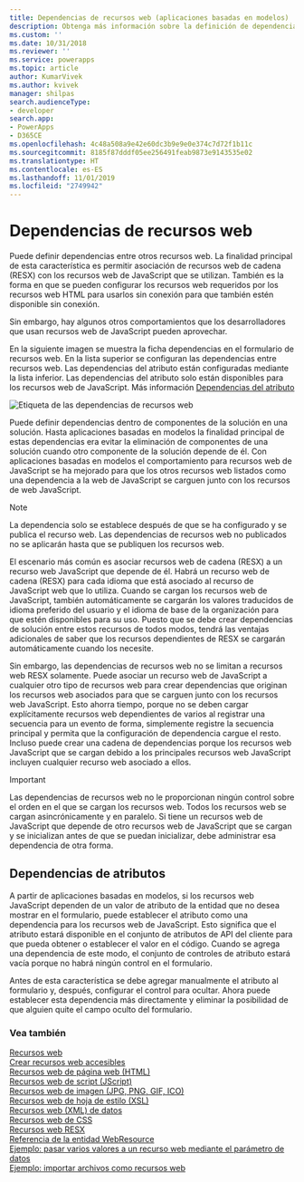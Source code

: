 ```yaml
---
title: Dependencias de recursos web (aplicaciones basadas en modelos) | Microsoft Docs
description: Obtenga más información sobre la definición de dependencias entre recursos web en Common Data Service
ms.custom: ''
ms.date: 10/31/2018
ms.reviewer: ''
ms.service: powerapps
ms.topic: article
author: KumarVivek
ms.author: kvivek
manager: shilpas
search.audienceType:
- developer
search.app:
- PowerApps
- D365CE
ms.openlocfilehash: 4c48a508a9e42e60dc3b9e9e0e374c7d72f1b11c
ms.sourcegitcommit: 8185f87dddf05ee256491feab9873e9143535e02
ms.translationtype: HT
ms.contentlocale: es-ES
ms.lasthandoff: 11/01/2019
ms.locfileid: "2749942"
---
```

# <a name="web-resource-dependencies"></a>Dependencias de recursos web

<!-- https://docs.microsoft.com/dynamics365/customer-engagement/developer/web-resource-dependencies -->

Puede definir dependencias entre otros recursos web. La finalidad principal de esta característica es permitir asociación de recursos web de cadena (RESX) con los recursos web de JavaScript que se utilizan. También es la forma en que se pueden configurar los recursos web requeridos por los recursos web HTML para usarlos sin conexión para que también estén disponible sin conexión. 

Sin embargo, hay algunos otros comportamientos que los desarrolladores que usan recursos web de JavaScript pueden aprovechar.

En la siguiente imagen se muestra la ficha dependencias en el formulario de recursos web. En la lista superior se configuran las dependencias entre recursos web. Las dependencias del atributo están configuradas mediante la lista inferior. Las dependencias del atributo solo están disponibles para los recursos web de JavaScript. Más información [Dependencias del atributo](#attribute-dependencies)

![Etiqueta de las dependencias de recursos web](media/web-resource-dependencies.PNG)

Puede definir dependencias dentro de componentes de la solución en una solución. Hasta aplicaciones basadas en modelos la finalidad principal de estas dependencias era evitar la eliminación de componentes de una solución cuando otro componente de la solución depende de él. Con aplicaciones basadas en modelos el comportamiento para recursos web de JavaScript se ha mejorado para que los otros recursos web listados como una dependencia a la web de JavaScript se carguen junto con los recursos de web JavaScript. 

> [!NOTE]
> La dependencia solo se establece después de que se ha configurado y se publica el recurso web. Las dependencias de recursos web no publicados no se aplicarán hasta que se publiquen los recursos web.

El escenario más común es asociar recursos web de cadena (RESX) a un recurso web JavaScript que depende de él. Habrá un recurso web de cadena (RESX) para cada idioma que está asociado al recurso de JavaScript web que lo utiliza. Cuando se cargan los recursos web de JavaScript, también automáticamente se cargarán los valores traducidos de idioma preferido del usuario y el idioma de base de la organización para que estén disponibles para su uso. Puesto que se debe crear dependencias de solución entre estos recursos de todos modos, tendrá las ventajas adicionales de saber que los recursos dependientes de RESX se cargarán automáticamente cuando los necesite.

Sin embargo, las dependencias de recursos web no se limitan a recursos web RESX solamente. Puede asociar un recurso web de JavaScript a cualquier otro tipo de recursos web para crear dependencias que originan los recursos web asociados para que se carguen junto con los recursos web JavaScript. Esto ahorra tiempo, porque no se deben cargar explícitamente recursos web dependientes de varios al registrar una secuencia para un evento de forma, simplemente registre la secuencia principal y permita que la configuración de dependencia cargue el resto. Incluso puede crear una cadena de dependencias porque los recursos web JavaScript que se cargan debido a los principales recursos web JavaScript incluyen cualquier recurso web asociado a ellos.

> [!IMPORTANT]
> Las dependencias de recursos web no le proporcionan ningún control sobre el orden en el que se cargan los recursos web. Todos los recursos web se cargan asincrónicamente y en paralelo. Si tiene un recursos web de JavaScript que depende de otro recursos web de JavaScript que se cargan y se inicializan antes de que se puedan inicializar, debe administrar esa dependencia de otra forma.

<a name="attribute-dependencies"></a>

## <a name="attribute-dependencies"></a>Dependencias de atributos
<!--TODO: Add links to the attribute and attribute.controls collection definitions in the Client API reference -->
 A partir de aplicaciones basadas en modelos, si los recursos web JavaScript dependen de un valor de atributo de la entidad que no desea mostrar en el formulario, puede establecer el atributo como una dependencia para los recursos web de JavaScript. Esto significa que el atributo estará disponible en el conjunto de atributos de API del cliente para que pueda obtener o establecer el valor en el código. Cuando se agrega una dependencia de este modo, el conjunto de controles de atributo estará vacía porque no habrá ningún control en el formulario.

Antes de esta característica se debe agregar manualmente el atributo al formulario y, después, configurar el control para ocultar. Ahora puede establecer esta dependencia más directamente y eliminar la posibilidad de que alguien quite el campo oculto del formulario. 


### <a name="see-also"></a>Vea también
[Recursos web](web-resources.md)<br />
[Crear recursos web accesibles](create-accessible-web-resources.md)<br />
[Recursos web de página web (HTML)](webpage-html-web-resources.md)<br />
[Recursos web de script (JScript)](script-jscript-web-resources.md)<br />
[Recursos web de imagen (JPG, PNG, GIF, ICO)](image-web-resources.md)<br />
[Recursos web de hoja de estilo (XSL)](stylesheet-xsl-web-resources.md)<br />
[Recursos web (XML) de datos](data-xml-web-resources.md)<br />
[Recursos web de CSS](css-web-resources.md)<br />
[Recursos web RESX](resx-web-resources.md)<br />
[Referencia de la entidad WebResource](../common-data-service/reference/entities/webresource.md)<br />
[Ejemplo: pasar varios valores a un recurso web mediante el parámetro de datos](sample-pass-multiple-values-web-resource-through-data-parameter.md)<br />
[Ejemplo: importar archivos como recursos web](sample-import-files-web-resources.md)<br />
